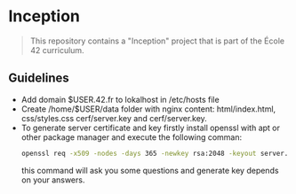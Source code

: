# Inception

> This repository contains a "Inception" project that is part of the École 42 curriculum.

## Guidelines
- Add domain $USER.42.fr to lokalhost in /etc/hosts file
- Create /home/$USER/data folder with nginx content: html/index.html, css/styles.css cerf/server.key and cerf/server.key.
- To generate server certificate and key firstly install openssl with apt or other package manager and execute the following comman: 
  ```bash
  openssl req -x509 -nodes -days 365 -newkey rsa:2048 -keyout server.key -out server.crt
  ```
  this command will ask you some questions and generate key depends on your answers.
